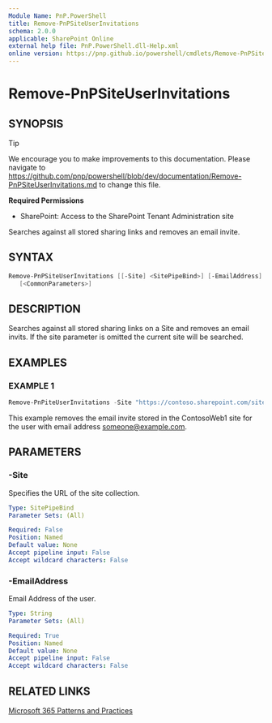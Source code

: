 ```yaml
---
Module Name: PnP.PowerShell
title: Remove-PnPSiteUserInvitations
schema: 2.0.0
applicable: SharePoint Online
external help file: PnP.PowerShell.dll-Help.xml
online version: https://pnp.github.io/powershell/cmdlets/Remove-PnPSiteUserInvitations.html
---
```

 
# Remove-PnPSiteUserInvitations

## SYNOPSIS

> [!TIP]
> We encourage you to make improvements to this documentation. Please navigate to https://github.com/pnp/powershell/blob/dev/documentation/Remove-PnPSiteUserInvitations.md to change this file.


**Required Permissions**

* SharePoint: Access to the SharePoint Tenant Administration site

Searches against all stored sharing links and removes an email invite.

## SYNTAX

```powershell
Remove-PnPSiteUserInvitations [[-Site] <SitePipeBind>] [-EmailAddress] <string>
   [<CommonParameters>]
```

## DESCRIPTION
Searches against all stored sharing links on a Site and removes an email invits. If the site parameter is omitted the current site will be searched.

## EXAMPLES

### EXAMPLE 1
```powershell
Remove-PnPiteUserInvitations -Site "https://contoso.sharepoint.com/sites/ContosoWeb1/" -EmailAddress someone@example.com
```

This example removes the email invite stored in the ContosoWeb1 site for the user with email address someone@example.com.

## PARAMETERS

### -Site
Specifies the URL of the site collection.

```yaml
Type: SitePipeBind
Parameter Sets: (All)

Required: False
Position: Named
Default value: None
Accept pipeline input: False
Accept wildcard characters: False
```

### -EmailAddress
Email Address of the user.

```yaml
Type: String
Parameter Sets: (All)

Required: True
Position: Named
Default value: None
Accept pipeline input: False
Accept wildcard characters: False
```

## RELATED LINKS

[Microsoft 365 Patterns and Practices](https://aka.ms/m365pnp)

